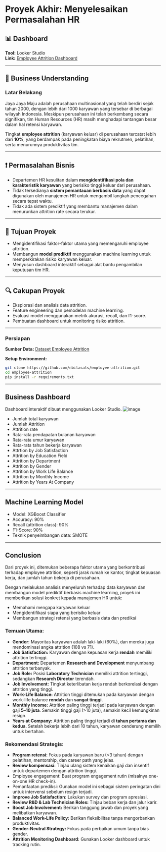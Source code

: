# Proyek Akhir: Menyelesaikan Permasalahan HR

## 📊 Dashboard
**Tool:** Looker Studio  
**Link:** [Employee Attrition Dashboard](https://lookerstudio.google.com/reporting/b8e88212-ef2a-4d1f-ad7b-407e7a2ae68b)

---

## 💼 Business Understanding

### Latar Belakang

Jaya Jaya Maju adalah perusahaan multinasional yang telah berdiri sejak tahun 2000, dengan lebih dari 1000 karyawan yang tersebar di berbagai wilayah Indonesia. Meskipun perusahaan ini telah berkembang secara signifikan, tim Human Resources (HR) masih menghadapi tantangan besar dalam hal retensi karyawan.

Tingkat **employee attrition** (karyawan keluar) di perusahaan tercatat lebih dari **10%**, yang berdampak pada peningkatan biaya rekrutmen, pelatihan, serta menurunnya produktivitas tim.

---

## ❗ Permasalahan Bisnis

- Departemen HR kesulitan dalam **mengidentifikasi pola dan karakteristik karyawan** yang berisiko tinggi keluar dari perusahaan.
- Tidak tersedianya **sistem pemantauan berbasis data** yang dapat digunakan oleh manajemen HR untuk mengambil langkah pencegahan secara tepat waktu.
- Tidak ada sistem prediktif yang membantu manajemen dalam menurunkan attrition rate secara terukur.

---

## 🎯 Tujuan Proyek

- Mengidentifikasi faktor-faktor utama yang memengaruhi employee attrition.
- Membangun **model prediktif** menggunakan machine learning untuk memperkirakan risiko karyawan keluar.
- Menyusun dashboard interaktif sebagai alat bantu pengambilan keputusan tim HR.

---

## 🔍 Cakupan Proyek

- Eksplorasi dan analisis data attrition.
- Feature engineering dan pemodelan machine learning.
- Evaluasi model menggunakan metrik akurasi, recall, dan f1-score.
- Pembuatan dashboard untuk monitoring risiko attrition.

---

### Persiapan

**Sumber Data:** [Dataset Employee Attrition](https://github.com/dicodingacademy/dicoding_dataset/tree/main/employee)

**Setup Environment:**

```bash
git clone https://github.com/nbilasals/employee-attrition.git
cd employee-attrition
pip install -r requirements.txt
```
---

## Business Dashboard

Dashboard interaktif dibuat menggunakan Looker Studio. 
![image](https://github.com/user-attachments/assets/6a12cde4-5ba9-43d6-87b7-446e2c104fc4)


- Jumlah total karyawan
- Jumlah Attrition
- Attrition rate
- Rata-rata pendapatan bulanan karyawan
- Rata-rata umur karyawan
- Rata-rata tahun bekerja karyawan
- Attrtion by Job Satisfaction
- Attrition by Education Field
- Attrition by Department
- Attrition by Gender
- Attrition by Work Life Balance
- Attrition by Monthly Income
- Attrition by Years At Company


---

## Machine Learning Model
- Model: XGBoost Classifier
- Accuracy: 90%
- Recall (attrition class): 90%
- F1-Score: 90%
- Teknik penyeimbangan data: SMOTE

---  

## Conclusion

Dari proyek ini, ditemukan beberapa faktor utama yang berkontribusi terhadap employee attrition, seperti jarak rumah ke kantor, tingkat kepuasan kerja, dan jumlah tahun bekerja di perusahaan.

Dengan melakukan analisis menyeluruh terhadap data karyawan dan membangun model prediktif berbasis machine learning, proyek ini memberikan solusi konkret kepada manajemen HR untuk:
- Memahami mengapa karyawan keluar
- Mengidentifikasi siapa yang berisiko keluar
- Membangun strategi retensi yang berbasis data dan prediksi

### Temuan Utama:
- **Gender:** Mayoritas karyawan adalah laki-laki (60%), dan mereka juga mendominasi angka attrition (108 vs 71).
- **Job Satisfaction:** Karyawan dengan kepuasan kerja **rendah** memiliki attrition tertinggi.
- **Department:** Departemen **Research and Development** menyumbang attrition terbanyak.
- **Job Role:** Posisi **Laboratory Technician** memiliki attrition tertinggi, sedangkan **Research Director** terendah.
- **Job Involvement:** Tingkat keterlibatan kerja rendah berkorelasi dengan attrition yang tinggi.
- **Work-Life Balance:** Attrition tinggi ditemukan pada karyawan dengan work-life balance **rendah** dan **sangat tinggi**.
- **Monthly Income:** Attrition paling tinggi terjadi pada karyawan dengan gaji **5–10 juta**. Semakin tinggi gaji (>10 juta), semakin kecil kemungkinan resign.
- **Years at Company:** Attrition paling tinggi terjadi di **tahun pertama dan kedua**. Setelah bekerja lebih dari 10 tahun, karyawan cenderung memilih untuk bertahan.


### Rekomendasi Strategis:

- **Program retensi**: Fokus pada karyawan baru (<3 tahun) dengan pelatihan, mentorship, dan career path yang jelas.
- **Review kompensasi**: Tinjau ulang sistem kenaikan gaji dan insentif untuk departemen dengan attrition tinggi.
- Employee engagement: Buat program engagement rutin (misalnya one-on-one HR check-in).
- Pemanfaatan prediksi: Gunakan model ini sebagai sistem peringatan dini untuk intervensi sebelum resign terjadi.
- **Improve Job Satisfaction:** Lakukan survey dan program apresiasi.
- **Review R&D & Lab Technician Roles:** Tinjau beban kerja dan jalur karir.
- **Boost Job Involvement:** Berikan tanggung jawab dan proyek yang melibatkan karyawan.
- **Balanced Work-Life Policy:** Berikan fleksibilitas tanpa mengorbankan produktivitas.
- **Gender-Neutral Strategy:** Fokus pada perbaikan umum tanpa bias gender.
- **Attrition Monitoring Dashboard:** Gunakan Looker dashboard untuk tracking rutin.

